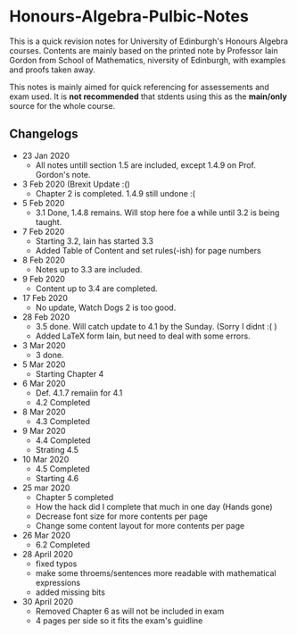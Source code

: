 # Honours-Algebra-Pulbic-Notes

This is a quick revision notes for University of Edinburgh's Honours Algebra courses. Contents are mainly based on the printed note by Professor Iain Gordon from School of Mathematics, niversity of Edinburgh, with examples and proofs taken away.

This notes is mainly aimed for quick referencing for assessements and exam used. It is **not recommended** that stdents using this as the **main/only** source for the whole course.

## Changelogs
- 23 Jan 2020
  - All notes untill section 1.5 are included, except 1.4.9 on Prof. Gordon's note.
- 3 Feb 2020 (Brexit Update :()
  - Chapter 2 is completed. 1.4.9 still undone :(
- 5 Feb 2020
  - 3.1 Done, 1.4.8 remains. Will stop here foe a while until 3.2 is being taught.
- 7 Feb 2020
  - Starting 3.2, Iain has started 3.3
  - Added Table of Content and set rules(-ish) for page numbers
- 8 Feb 2020
  - Notes up to 3.3 are included.
- 9 Feb 2020
  - Content up to 3.4 are completed.
- 17 Feb 2020
  - No update, Watch Dogs 2 is too good.
- 28 Feb 2020
  - 3.5 done. Will catch update to 4.1 by the Sunday. (Sorry I didnt :( )
  - Added LaTeX form Iain, but need to deal with some errors.
- 3 Mar 2020
  - 3 done.
- 5 Mar 2020
  - Starting Chapter 4
- 6 Mar 2020
  - Def. 4.1.7 remaiin for 4.1
  - 4.2 Completed
- 8 Mar 2020
  - 4.3 Completed
- 9 Mar 2020
  - 4.4 Completed
  - Strating 4.5
- 10 Mar 2020
  - 4.5 Completed
  - Starting 4.6
- 25 mar 2020
  - Chapter 5 completed
  - How the hack did I complete that much in one day (Hands gone)
  - Decrease font size for more contents per page
  - Change some content layout for more contents per page
- 26 Mar 2020
  - 6.2 Completed
- 28 April 2020
  - fixed typos
  - make some throems/sentences more readable with mathematical expressions
  - added missing bits
- 30 April 2020
  - Removed Chapter 6 as will not be included in exam
  - 4 pages per side so it fits the exam's guidline